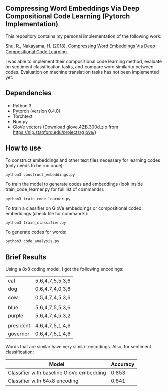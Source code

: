 ## Compressing Word Embeddings Via Deep Compositional Code Learning (Pytorch Implementation)

This repository contains my personal implementation of the following work:

Shu, R., Nakayama, H. (2018). [Compressing Word Embeddings Via Deep Compositional Code Learning](https://arxiv.org/pdf/1711.01068.pdf).

I was able to implement their compositional code learning method, evaluate on sentiment classification tasks, and compare word similarity between codes.
Evaluation on machine translation tasks has not been implemented yet.

## Dependencies
* Python 3
* Pytorch (version 0.4.0)
* Torchtext
* Numpy
* GloVe vectors (Download glove.42B.300d.zip from https://nlp.stanford.edu/projects/glove/)

## How to use
To construct embeddings and other text files necessary for learning codes (only needs to be run once):
```
python3 construct_embeddings.py
```
To train the model to generate codes and embeddings (look inside train_code_learner.py for full list of commands):
```
python3 train_code_learner.py
```
To train a classifier on GloVe embeddings or compositional coded embeddings (check file for commands):
```
python3 train_classifier.py
```
To generate codes for words:
```
python3 code_analysis.py
```

## Brief Results
Using a 8x8 coding model, I got the following encodings:

|             |                 |
| ------------- | ------------- |
| cat       	|  5,6,4,7,5,5,3,6 	|
| dog       	|  0,6,4,7,4,0,3,6 	|
| cow       	|  0,5,4,7,4,5,3,6 	|
|           	|                   |
| blue      	|  5,6,4,7,5,5,3,6 	|
| purple    	|  5,6,4,7,4,5,3,2 	|
|           	|                   |
| president 	|  4,6,4,7,5,1,4,6  |
| governor  	|  0,6,4,7,5,1,4,6  |

Words that are similar have very similar encodings. Also, for sentiment classification:

|      Model       |          Accuracy     |
| ------------- | ------------- |
| Classifier with baseline GloVe embedding | 0.853|
| Classifier with 64x8 encoding | 0.841|
